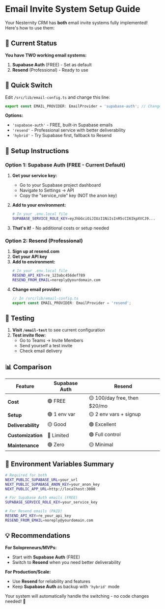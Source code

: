 # Email Invite System Setup Guide

Your Nesternity CRM has **both** email invite systems fully implemented! Here's how to use them:

## 🎯 Current Status

**You have TWO working email systems:**
1. **Supabase Auth** (FREE) - Set as default
2. **Resend** (Professional) - Ready to use

## 🚀 Quick Switch

Edit `/src/lib/email-config.ts` and change this line:

```typescript
export const EMAIL_PROVIDER: EmailProvider = 'supabase-auth'; // Change this!
```

**Options:**
- `'supabase-auth'` - FREE, built-in Supabase emails
- `'resend'` - Professional service with better deliverability  
- `'hybrid'` - Try Supabase first, fallback to Resend

## 📧 Setup Instructions

### Option 1: Supabase Auth (FREE - Current Default)

1. **Get your service key:**
   - Go to your Supabase project dashboard
   - Navigate to Settings → API
   - Copy the "service_role" key (NOT the anon key)

2. **Add to your environment:**
   ```bash
   # In your .env.local file
   SUPABASE_SERVICE_ROLE_KEY=eyJhbGciOiJIUzI1NiIsInR5cCI6IkpXVCJ9...
   ```

3. **That's it!** - No additional costs or setup needed

### Option 2: Resend (Professional)

1. **Sign up at resend.com**
2. **Get your API key**
3. **Add to environment:**
   ```bash
   # In your .env.local file
   RESEND_API_KEY=re_123abc456def789
   RESEND_FROM_EMAIL=noreply@yourdomain.com
   ```
4. **Change email provider:**
   ```typescript
   // In /src/lib/email-config.ts
   export const EMAIL_PROVIDER: EmailProvider = 'resend';
   ```

## 🧪 Testing

1. **Visit `/email-test`** to see current configuration
2. **Test invite flow:**
   - Go to Teams → Invite Members
   - Send yourself a test invite
   - Check email delivery

## 📊 Comparison

| Feature | Supabase Auth | Resend |
|---------|---------------|---------|
| **Cost** | 🟢 FREE | 🟡 100/day free, then $20/mo |
| **Setup** | 🟢 1 env var | 🟡 2 env vars + signup |
| **Deliverability** | 🟡 Good | 🟢 Excellent |
| **Customization** | 🔴 Limited | 🟢 Full control |
| **Maintenance** | 🟢 Zero | 🟡 Minimal |

## 🔧 Environment Variables Summary

```bash
# Required for both
NEXT_PUBLIC_SUPABASE_URL=your_url
NEXT_PUBLIC_SUPABASE_ANON_KEY=your_anon_key
NEXT_PUBLIC_APP_URL=http://localhost:3000

# For Supabase Auth emails (FREE)
SUPABASE_SERVICE_ROLE_KEY=your_service_key

# For Resend emails (PAID)
RESEND_API_KEY=re_your_api_key
RESEND_FROM_EMAIL=noreply@yourdomain.com
```

## 💡 Recommendations

**For Solopreneurs/MVPs:**
- Start with **Supabase Auth** (FREE)
- Switch to **Resend** when you need better deliverability

**For Production/Scale:**
- Use **Resend** for reliability and features
- Keep **Supabase Auth** as backup with `'hybrid'` mode

Your system will automatically handle the switching - no code changes needed! 🎉
